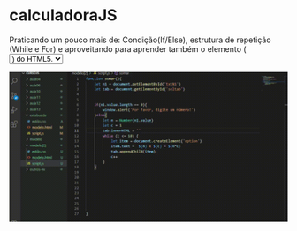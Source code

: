 # calculadoraJS

Praticando um pouco mais de: Condição(If/Else), estrutura de repetição (While e For) e aproveitando para aprender também o elemento
(<select>/<option>) do HTML5.


![gif1](https://github.com/lucasvicentini1/calculadoraJS/blob/main/20210406_133748.gif)
